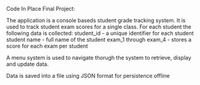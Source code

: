 Code In Place Final Project:

The application is a console baseds student grade tracking system.
It is used to track student exam scores for a single class.
For each student the following data is collected:
student_id - a unique identifier for each student
student name - full name of the student
exam_1 through exam_4 - stores a score for each exam per student

A menu system is used to navigate thorugh the system to retrieve, display and update data.

Data is saved into a file using JSON format for persistence offline
